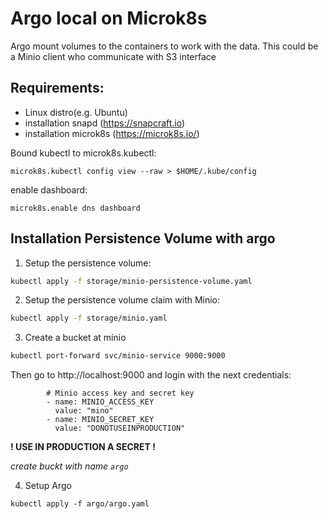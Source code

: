 # Argo local on Microk8s

Argo mount volumes to the containers to work with the data. This could be a Minio client who communicate with S3 interface

## Requirements:

- Linux distro(e.g. Ubuntu)
- installation snapd (https://snapcraft.io)
- installation microk8s (https://microk8s.io/)

Bound kubectl to microk8s.kubectl:
```
microk8s.kubectl config view --raw > $HOME/.kube/config
```

enable dashboard:
```
microk8s.enable dns dashboard
```


## Installation Persistence Volume with argo

1. Setup the persistence volume:
```bash
kubectl apply -f storage/minio-persistence-volume.yaml
```

2. Setup the persistence volume claim with Minio:
```bash
kubectl apply -f storage/minio.yaml
```

3. Create a bucket at minio

```bash
kubectl port-forward svc/minio-service 9000:9000
```

Then go to http://localhost:9000 and login with the next credentials:
```
        # Minio access key and secret key
        - name: MINIO_ACCESS_KEY
          value: "mino"
        - name: MINIO_SECRET_KEY
          value: "DONOTUSEINPRODUCTION"
```

**! USE IN PRODUCTION A SECRET !**

_create buckt with name `argo`_


4. Setup Argo
```
kubectl apply -f argo/argo.yaml
```
